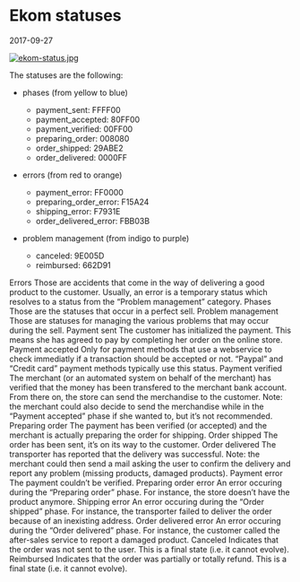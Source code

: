 Ekom statuses
=================
2017-09-27



[![ekom-status.jpg](https://s19.postimg.org/j65eybc2r/ekom-status.jpg)](https://postimg.org/image/n2iquax27/)



The statuses are the following:

- phases (from yellow to blue)
    - payment_sent: FFFF00
    - payment_accepted: 80FF00
    - payment_verified: 00FF00
    - preparing_order: 008080
    - order_shipped: 29ABE2
    - order_delivered: 0000FF

- errors (from red to orange)
    - payment_error: FF0000
    - preparing_order_error: F15A24
    - shipping_error: F7931E
    - order_delivered_error: FBB03B

- problem management (from indigo to purple)
    - canceled: 9E005D
    - reimbursed: 662D91





Errors
	Those are accidents that come in the way of delivering a good product to the customer.
	Usually, an error is a temporary status which resolves to a status from the “Problem management” category.
Phases
	Those are the statuses that occur in a perfect sell.
Problem management
	Those are statuses for managing the various problems that may occur during the sell.
Payment sent
	The customer has initialized the payment.
	This means she has agreed to pay by completing her order on the online store.
Payment accepted
	Only for payment methods that use a webservice to check immediatly if a transaction should be accepted or not.
	“Paypal” and “Credit card” payment methods typically use this status.
Payment verified
	The merchant (or an automated system on behalf of the merchant) has verified that the money has been transfered to the merchant bank account.
	From there on, the store can send the merchandise to the customer.
	Note: the merchant could also decide to send the merchandise while in the “Payment accepted” phase if she wanted to, but it’s not recommended.
Preparing order
	The payment has been verified (or accepted) and the merchant is actually preparing the order for shipping.
Order shipped
	The order has been sent, it’s on its way to the customer.
Order delivered
	The transporter  has reported that the delivery was successful.
	Note: the merchant could then send a mail asking the user to confirm the delivery and report any problem (missing products, damaged products).
Payment error
	The payment couldn’t be verified.
Preparing order error
	An error occuring during the “Preparing order” phase.
	For instance, the store doesn’t have the product anymore.
Shipping error
	An error occuring during the “Order shipped” phase.
	For instance, the transporter failed to deliver the order because of an inexisting address.
Order delivered error
	An error occuring during the “Order delivered” phase.
	For instance, the customer called the after-sales service to report a damaged product.
Canceled
	Indicates that the order was not sent to the user.
	This is a final state (i.e. it cannot evolve).		
Reimbursed
	Indicates that the order was partially or totally refund.
	This is a final state (i.e. it cannot evolve).		